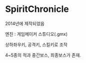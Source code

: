 # SpiritChronicle
2014년에 제작되었음

엔진 : 게임메이커 스튜디오(.gmx)

상하좌우키, 공격키, 스킬키로 조작

4~5종의 적과 중간보스, 최종보스가 존재.
